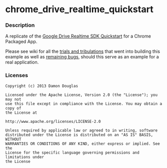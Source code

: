 # chrome_drive_realtime_quickstart

### Description

A replicate of the [Google Drive Realtime SDK Quickstart](https://developers.google.com/drive/realtime/realtime-quickstart) for a Chrome Packaged App.

Please see wiki for all the [trials and tribulations](https://github.com/damondouglas/chrome_drive_realtime_quickstart/wiki/Trials-and-Tribulations) that went into building this example as well as [remaining bugs](https://github.com/damondouglas/chrome_drive_realtime_quickstart/wiki/Known-Bugs), should this serve as an example for a real application.

### Licenses

```
Copyright (c) 2013 Damon Douglas

Licensed under the Apache License, Version 2.0 (the "License"); you may not
use this file except in compliance with the License. You may obtain a copy of
the License at

http://www.apache.org/licenses/LICENSE-2.0

Unless required by applicable law or agreed to in writing, software
distributed under the License is distributed on an "AS IS" BASIS, WITHOUT
WARRANTIES OR CONDITIONS OF ANY KIND, either express or implied. See the
License for the specific language governing permissions and limitations under
the License

```
